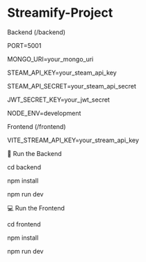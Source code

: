 # Streamify-Project

Backend (/backend)

PORT=5001

MONGO_URI=your_mongo_uri

STEAM_API_KEY=your_steam_api_key

STEAM_API_SECRET=your_steam_api_secret

JWT_SECRET_KEY=your_jwt_secret

NODE_ENV=development

Frontend (/frontend)

VITE_STREAM_API_KEY=your_stream_api_key

🔧 Run the Backend

cd backend

npm install

npm run dev


💻 Run the Frontend

cd frontend

npm install

npm run dev
